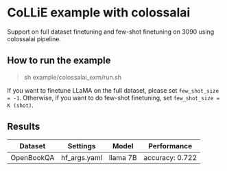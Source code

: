 # CoLLiE example with colossalai

Support on full dataset finetuning and few-shot finetuning on 3090 using colossalai pipeline.

## How to run the example

> sh example/colossalai_exm/run.sh

If you want to finetune LLaMA on the full dataset, please set `few_shot_size = -1`. 
Otherwise, if you want to do few-shot finetuning, set `few_shot_size = K (shot)`.

## Results

| Dataset | Settings | Model | Performance |
|---------|----------|-------|-------------|
| OpenBookQA | hf_args.yaml | llama 7B | accuracy: 0.722 |
